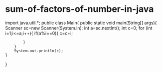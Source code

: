 # sum-of-factors-of-number-in-java
import java.util.*;
public class Main{
    public static void main(String[] args){
        Scanner sc=new Scanner(System.in);
        int a=sc.nextInt();
        int c=0;
        for (int i=1;i<=a;i++){
            if(a%i==0){
                c=c+i;
                
            }
        }
        System.out.println(c);
    }
}
